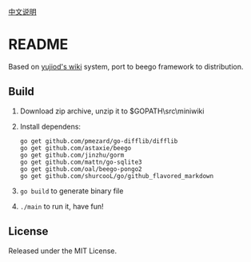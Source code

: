 [中文说明](https://github.com/ipfans/miniwiki/blob/master/READMEZH.md)

README
===

Based on [yujiod's wiki](https://github.com/yujiod/wiki) system, port to beego framework to distribution.

Build
---

1. Download zip archive, unzip it to $GOPATH\src\miniwiki

2. Install dependens:

    ```
    go get github.com/pmezard/go-difflib/difflib
    go get github.com/astaxie/beego
    go get github.com/jinzhu/gorm
    go get github.com/mattn/go-sqlite3
    go get github.com/oal/beego-pongo2
    go get github.com/shurcooL/go/github_flavored_markdown
    ```

3. ```go build``` to generate binary file
4. ```./main``` to run it, have fun!

License
---
Released under the MIT License.


